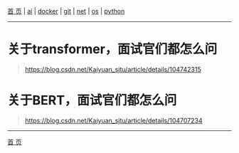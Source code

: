 [首 页](https://patrickj-fd.github.io/index) | [ai](https://patrickj-fd.github.io/mdfiles/ai/index) | [docker](https://patrickj-fd.github.io/mdfiles/docker/index) | [git](https://patrickj-fd.github.io/mdfiles/git/index) | [net](https://patrickj-fd.github.io/mdfiles/net/index) | [os](https://patrickj-fd.github.io/mdfiles/os/index) | [python](https://patrickj-fd.github.io/mdfiles/python/index)

---

# 关于transformer，面试官们都怎么问
> https://blog.csdn.net/Kaiyuan_sjtu/article/details/104742315

# 关于BERT，面试官们都怎么问
> https://blog.csdn.net/Kaiyuan_sjtu/article/details/104707234

---

[首 页](https://patrickj-fd.github.io/index)
